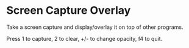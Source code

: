 # Screen Capture Overlay

Take a screen capture and display/overlay it on top of other programs.

Press 1 to capture, 2 to clear, +/- to change opacity, f4 to quit.
